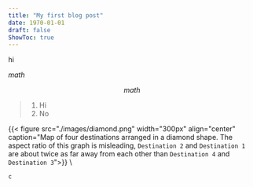 ```yaml
---
title: "My first blog post"
date: 1970-01-01
draft: false
ShowToc: true
---
```


hi

$math$


$$math$$

> 1. Hi
> 2. No

{{< figure src="./images/diamond.png" width="300px" align="center" caption="Map of four destinations arranged in a diamond shape. The aspect ratio of this graph is misleading, `Destination 2` and `Destination 1` are about twice as far away from each other than `Destination 4` and `Destination 3`">}} \\ 


`c`